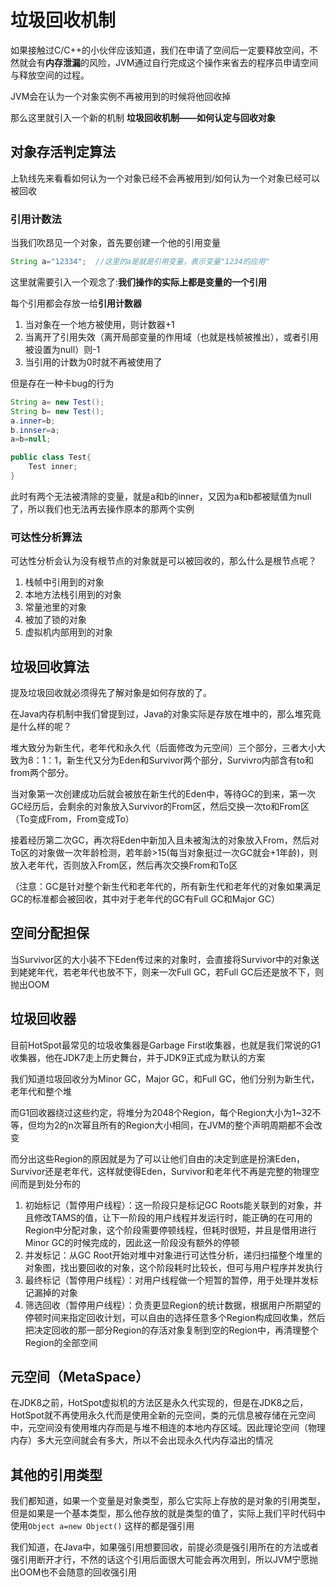 # 垃圾回收机制

如果接触过C/C++的小伙伴应该知道，我们在申请了空间后一定要释放空间，不然就会有**内存泄漏**的风险，JVM通过自行完成这个操作来省去的程序员申请空间与释放空间的过程。

JVM会在认为一个对象实例不再被用到的时候将他回收掉

那么这里就引入一个新的机制 **垃圾回收机制——如何认定与回收对象**

## 对象存活判定算法

上轨线先来看看如何认为一个对象已经不会再被用到/如何认为一个对象已经可以被回收

### 引用计数法

当我们吹昂见一个对象，首先要创建一个他的引用变量

```java
String a="12334";  //这里的a是就是引用变量，表示变量"1234的应用"
```

这里就需要引入一个观念了:**我们操作的实际上都是变量的一个引用**

每个引用都会存放一给**引用计数器**

1. 当对象在一个地方被使用，则计数器+1
2. 当离开了引用失效（离开局部变量的作用域（也就是栈帧被推出），或者引用被设置为null）则-1
3. 当引用的计数为0时就不再被使用了

但是存在一种卡bug的行为

```java
String a= new Test();
String b= new Test();
a.inner=b;
b.innser=a;
a=b=null;

public class Test{
	Test inner;
}
```

此时有两个无法被清除的变量，就是a和b的inner，又因为a和b都被赋值为null了，所以我们也无法再去操作原本的那两个实例

### 可达性分析算法

可达性分析会认为没有根节点的对象就是可以被回收的，那么什么是根节点呢？

1. 栈帧中引用到的对象
2. 本地方法栈引用到的对象
3. 常量池里的对象
4. 被加了锁的对象
5. 虚拟机内部用到的对象

## 垃圾回收算法

提及垃圾回收就必须得先了解对象是如何存放的了。

在Java内存机制中我们曾提到过，Java的对象实际是存放在堆中的，那么堆究竟是什么样的呢？

堆大致分为新生代，老年代和永久代（后面修改为元空间）三个部分，三者大小大致为8：1：1，新生代又分为Eden和Survivor两个部分，Survivro内部含有to和from两个部分。

当对象第一次创建成功后就会被放在新生代的Eden中，等待GC的到来，第一次GC经历后，会剩余的对象放入Survivor的From区，然后交换一次to和From区（To变成From，From变成To）

接着经历第二次GC，再次将Eden中新加入且未被淘汰的对象放入From，然后对To区的对象做一次年龄检测，若年龄>15(每当对象挺过一次GC就会+1年龄)，则放入老年代，否则放入From区，然后再次交换From和To区

（注意：GC是针对整个新生代和老年代的，所有新生代和老年代的对象如果满足GC的标准都会被回收，其中对于老年代的GC有Full GC和Major GC）

## 空间分配担保

当Survivor区的大小装不下Eden传过来的对象时，会直接将Survivor中的对象送到姥姥年代，若老年代也放不下，则来一次Full GC，若Full GC后还是放不下，则抛出OOM

## 垃圾回收器

目前HotSpot最常见的垃圾收集器是Garbage First收集器，也就是我们常说的G1收集器，他在JDK7走上历史舞台，并于JDK9正式成为默认的方案

我们知道垃圾回收分为Minor GC，Major GC，和Full GC，他们分别为新生代，老年代和整个堆

而G1回收器绕过这些约定，将堆分为2048个Region，每个Region大小为1~32不等，但均为2的n次幂且所有的Region大小相同，在JVM的整个声明周期都不会改变

而分出这些Region的原因就是为了可以让他们自由的决定到底是扮演Eden，Survivor还是老年代，这样就使得Eden，Survivor和老年代不再是完整的物理空间而是到处分布的

1. 初始标记（暂停用户线程）：这一阶段只是标记GC Roots能关联到的对象，并且修改TAMS的值，让下一阶段的用户线程并发运行时，能正确的在可用的Region中分配对象，这个阶段需要停顿线程，但耗时很短，并且是借用进行Minor GC的时候完成的，因此这一阶段没有额外的停顿
2. 并发标记：从GC Root开始对堆中对象进行可达性分析，递归扫描整个堆里的对象图，找出要回收的对象，这个阶段耗时比较长，但可与用户程序并发执行
3. 最终标记（暂停用户线程）：对用户线程做一个短暂的暂停，用于处理并发标记漏掉的对象
4. 筛选回收（暂停用户线程）：负责更显Region的统计数据，根据用户所期望的停顿时间来指定回收计划，可以自由的选择任意多个Region构成回收集，然后把决定回收的那一部分Region的存活对象复制到空的Region中，再清理整个Region的全部空间

## 元空间（MetaSpace）

在JDK8之前，HotSpot虚拟机的方法区是永久代实现的，但是在JDK8之后，HotSpot就不再使用永久代而是使用全新的元空间，类的元信息被存储在元空间中，元空间没有使用堆内存而是与堆不相连的本地内存区域。因此理论空间（物理内存）多大元空间就会有多大，所以不会出现永久代内存溢出的情况

## 其他的引用类型

我们都知道，如果一个变量是对象类型，那么它实际上存放的是对象的引用类型，但是如果是一个基本类型，那么他存放的就是类型的值了，实际上我们平时代码中使用`Object a=new Object()` 这样的都是强引用

我们知道，在Java中，如果强引用想要回收，前提必须是强引用所在的方法或者强引用断开才行，不然的话这个引用后面很大可能会再次用到，所以JVM宁愿抛出OOM也不会随意的回收强引用


